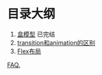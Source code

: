 # 目录大纲

1. [盒模型](./1.md) 已完结
2. [transition和animation的区别](./2.md)
3. [Flex布局](./3.md)

[FAQ.](./FAQ.md)
